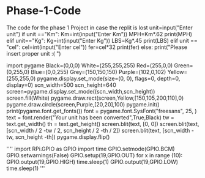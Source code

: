 # Phase-1-Code
The code for the phase 1 Project in case the replit is lost 
unit=input("Enter unit")
if unit =="Km":
  Km=int(input("Enter Km"))
  MPH=Km*.62 
  print(MPH)
elif unit=="Kg":
  Kg=int(input("Enter Kg"))
  LBS=Kg*.45
  print(LBS)
elif unit == "cel":
  cel=int(input("Enter cel"))
  fer=cel*32
  print(fer)
else:
  print("Please insert proper unit :( ")

import pygame 
Black=(0,0,0)
White=(255,255,255)
Red=(255,0,0)
Green=(0,255,0)
Blue=(0,0,255)
Grey=(150,150,150)
Purple=(102,0,102)
Yellow=(255,255,0)
pygame.display.set_mode(size=(0, 0), flags=0, depth=0, display=0)
scn_width=500
scn_height=640
screen=pygame.display.set_mode((scn_width,scn_height))
screen.fill(White)
pygame.draw.rect(screen,Yellow,[150,105,200,110],0)
pygame.draw.circle(screen,Purple,[20,20],100)
pygame.init()
print(pygame.font.get_fonts())
font = pygame.font.SysFont("freesans", 25, )
text = font.render("Your unit has been converted",True,Black)
tw = text.get_width()
th = text.get_height()
screen.blit(text, [0, 0])
screen.blit(text, [scn_width / 2 -tw / 2, scn_height / 2 -th / 2])
screen.blit(text, [scn_width -tw, scn_height -th])
pygame.display.flip()           

''''
import RPi.GPIO as GPIO
import time 
GPIO.setmode(GPIO.BCM)
GPIO.setwarnings(False)
GPIO.setup(19,GPIO.OUT)
for x in range (10):
    GPIO.output(19,GPIO.HIGH)
    time.sleep(1)
    GPIO.output(19,GPIO.LOW)
    time.sleep(1)
    '''
